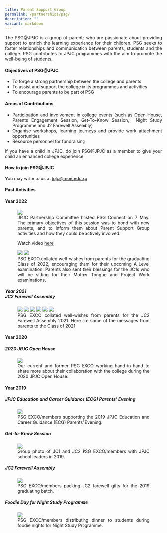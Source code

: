 ```yaml
---
title: Parent Support Group
permalink: /partnerships/psg/
description: ""
variant: markdown
---
```

<div align="justify">
<p>
The PSG@JPJC is&nbsp;a group of parents who are passionate about providing support to enrich the learning experience for their children.&nbsp;PSG seeks to foster relationships and communication between parents, students and the college. PSG contributes to JPJC programmes with the aim to promote the well-being of students.</p>

<h4><strong>Objectives of PSG@JPJC</strong></h4>
<ul>
	<li>To forge a strong partnership between the college and parents</li>
	<li>To assist and support the college in its programmes and activities</li>
	<li>To encourage parents to be part of PSG</li></ul>

<h4><strong>Areas of Contributions</strong></h4>
<ul>
	<li>Participation and involvement in college events (such as&nbsp;Open House, Parents Engagement Session, Get-To-Know Session,&nbsp; Night Study Programme and J2 Farewell Assembly)</li>
	<li>Organise workshops, learning journeys and provide work attachment opportunities</li>
	<li>Resource personnel for fundraising</li></ul>

<p>
If you have a child in JPJC, do join PSG@JPJC as a member to give your child an enhanced college experience.</p>

<h4><strong>How to join PSG@JPJC</strong></h4>
<p>You may write to us at <a href="mailto:jpjc@moe.edu.sg">jpjc@moe.edu.sg</a></p>

<h4><strong>Past Activities</strong></h4>
	
<h4>Year 2022</h4>
<figure>
<img src="https://raw.githubusercontent.com/isomerpages/moe-jpjc/staging/images/Partnerships/PSG/PSG%20Connect%202022.jpeg">
<figcaption>JPJC Partnership Committee hosted PSG Connect on 7 May. The primary objectives of this session was to bond with new parents, and to inform them about Parent Support Group activities and how they could be actively involved. 


<p>Watch video <a href="https://www.facebook.com/jpjc.sg/videos/391536189521899/">here</a></p>
</figcaption></figure>	
	
	
<figure>
<img src="https://raw.githubusercontent.com/isomerpages/moe-jpjc/staging/images/Partnerships/PSG/J1%20Wishes.jpg">

<img src="https://raw.githubusercontent.com/isomerpages/moe-jpjc/staging/images/Partnerships/PSG/J2%20Wishes.jpg">


<figcaption>PSG EXCO collated well-wishes from parents for the graduating Class of 2022, encouraging them for their upcoming A-Level examination. Parents also sent their blessings for the JC1s who will be sitting for their Mother Tongue and Project Work examinations.</figcaption></figure>		
	
	
	
<h5>Year 2021<br>
	JC2 Farewell Assembly</h5>

<figure>
<img src="/images/psg%201a.jpg">
<img src="/images/psg%201b.jpg">		 
<img src="/images/psg%202a.jpg">
<img src="/images/psg%202b.jpg">		 
<img src="/images/psg%203a.jpg">
<img src="/images/psg%203b.jpg">		 		 
<figcaption>PSG EXCO collated well-wishes from parents for the JC2 Farewell Assembly 2021. Here are some of the messages&nbsp;from parents to the Class of 2021 </figcaption></figure>
	
<h4>Year 2020</h4>
<h5>2020 JPJC Open House</h5>

<figure>
<img src="/images/PSG1.jpg">
<figcaption>Our current and former PSG EXCO working hand-in-hand to share more about their collaboration with the college during the 2020 JPJC Open House.</figcaption></figure>

<h4>Year 2019</h4><h4>
</h4><h5>JPJC Education and Career Guidance (ECG) Parents’ Evening</h5>

<figure>
<img src="/images/PSG2.jpg">
<figcaption>PSG EXCO/members supporting the 2019 JPJC Education and Career Guidance (ECG) Parents’ Evening.</figcaption>
</figure>

<h5>Get-to-Know Session</h5>
<figure>
<img src="/images/PSG3.jpg">
<figcaption>Group photo of JC1 and JC2 PSG EXCO/members with JPJC school leaders in 2019.</figcaption></figure>

<h5>JC2 Farewell Assembly</h5>
<figure>
<img src="/images/psg4.jpg">
<figcaption>PSG EXCO/members packing JC2 farewell gifts for the 2019 graduating batch.</figcaption></figure>
	
<h5>Foodie Day for Night Study Programme</h5>
<figure>
<img src="/images/psg5.jpg">
<figcaption>PSG EXCO/members distributing dinner to students during foodie nights for Night Study Programme.</figcaption></figure></div>